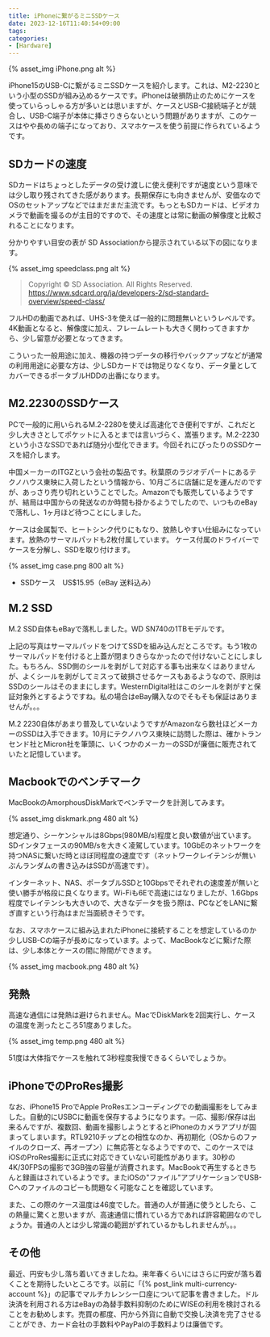 ```yaml
---
title: iPhoneに繋がるミニSSDケース
date: 2023-12-16T11:40:54+09:00
tags:
categories:
- [Hardware]
---
```


{% asset_img iPhone.png alt %}

iPhone15のUSB-Cに繋がるミニSSDケースを紹介します。これは、M2-2230という小型のSSDが組み込めるケースです。iPhoneは破損防止のためにケースを使っていらっしゃる方が多いとは思いますが、ケースとUSB-C接続端子とが競合し、USB-C端子が本体に挿さりきらないという問題がありますが、このケースはやや長めの端子になっており、スマホケースを使う前提に作られているようです。

<!-- more -->

## SDカードの速度

SDカードはちょっとしたデータの受け渡しに使え便利ですが速度という意味では少し取り残されてきた感があります。長期保存にも向きませんが、安価なのでOSのセットアップなどではまだまだ主流です。もっともSDカードは、ビデオカメラで動画を撮るのが主目的ですので、その速度とは常に動画の解像度と比較されることになります。

分かりやすい目安の表が SD Associationから提示されている以下の図になります。

{% asset_img speedclass.png alt %}

>  Copyright © SD Association. All Rights Reserved.
<https://www.sdcard.org/ja/developers-2/sd-standard-overview/speed-class/>

フルHDの動画であれば、UHS-3を使えば一般的に問題無いというレベルです。4K動画となると、解像度に加え、フレームレートも大きく関わってきますから、少し留意が必要となってきます。

こういった一般用途に加え、機器の持つデータの移行やバックアップなどが通常の利用用途に必要な方は、少しSDカードでは物足りなくなり、データ量としてカバーできるポータブルHDDの出番になります。

## M2.2230のSSDケース

PCで一般的に用いられるM.2-2280を使えば高速化でき便利ですが、これだと少し大きさとしてポケットに入るとまでは言いづらく、嵩張ります。M.2-2230という小さなSSDであれば随分小型化できます。今回それにぴったりのSSDケースを紹介します。

中国メーカーのITGZという会社の製品です。秋葉原のラジオデパートにあるテクノハウス東映に入荷したという情報から、10月ごろに店舗に足を運んだのですが、あっさり売り切れということでした。Amazonでも販売しているようですが、結局は中国からの発送なのか時間も掛かるようでしたので、いつものeBayで落札し、1ヶ月ほど待つことにしました。

ケースは金属製で、ヒートシンク代りにもなり、放熱しやすい仕組みになっています。放熱のサーマルパッドも2枚付属しています。
ケース付属のドライバーでケースを分解し、SSDを取り付けます。

{% asset_img case.png 800 alt %}

- SSDケース　US$15.95（eBay 送料込み）

## M.2 SSD

M.2 SSD自体もeBayで落札しました。WD SN740の1TBモデルです。

上記の写真はサーマルパッドをつけてSSDを組み込んだところです。もう1枚のサーマルパッドを付けると上蓋が閉まりきらなかったので付けないことにしました。もちろん、SSD側のシールを剥がして対応する事も出来なくはありませんが、よくシールを剥がしてミスって破損させるケースもあるようなので、原則はSSDのシールはそのままにします。WesternDigital社はこのシールを剥がすと保証対象外とするようですね。私の場合はeBay購入なのでそもそも保証はありませんが。。。

M.2 2230自体があまり普及していないようですがAmazonなら数社ほどメーカーのSSDは入手できます。10月にテクノハウス東映に訪問した際は、確かトランセンド社とMicron社を筆頭に、いくつかのメーカーのSSDが廉価に販売されていたと記憶しています。

## Macbookでのベンチマーク

MacBookのAmorphousDiskMarkでベンチマークを計測してみます。

{% asset_img diskmark.png 480 alt %}

想定通り、シーケンシャルは8Gbps(980MB/s)程度と良い数値が出ています。SDインタフェースの90MB/sを大きく凌駕しています。10GbEのネットワークを持つNASに繋いだ時とほぼ同程度の速度です（ネットワークレイテンシが無いぶんランダムの書き込みはSSDが高速です）。

インターネット、NAS、ポータブルSSDと10Gbpsでそれぞれの速度差が無いと使い勝手が格段に良くなります。Wi-Fiも6Eで高速にはなりましたが、1.6Gbps程度でレイテンシも大きいので、大きなデータを扱う際は、PCなどをLANに繋ぎ直すという行為はまだ当面続きそうです。

なお、スマホケースに組み込まれたiPhoneに接続することを想定しているのか少しUSB-Cの端子が長めになっています。よって、MacBookなどに繋げた際は、少し本体とケースの間に隙間ができます。

{% asset_img macbook.png 480 alt %}

## 発熱

高速な通信には発熱は避けられません。MacでDiskMarkを2回実行し、ケースの温度を測ったところ51度ありました。

{% asset_img temp.png 480 alt %}

51度は大体指でケースを触れて3秒程度我慢できるくらいでしょうか。

## iPhoneでのProRes撮影

なお、iPhone15 ProでApple ProResエンコーディングでの動画撮影をしてみました。自動的にUSBCに動画を保存するようになります。一応、撮影/保存は出来るんですが、複数回、動画を撮影しようとするとiPhoneのカメラアプリが固まってしまいます。RTL9210チップとの相性なのか、再初期化（OSからのファイルのクローズ、再オープン）に無応答となるようですので、このケースではiOSのProRes撮影に正式に対応できていない可能性があります。30秒の4K/30FPSの撮影で3GB強の容量が消費されます。MacBookで再生するときちんと録画はされているようです。またiOSの"ファイル"アプリケーションでUSB-Cへのファイルのコピーも問題なく可能なことを確認しています。

また、この際のケース温度は46度でした。普通の人が普通に使うとしたら、この熱量に驚くと思いますが、高速通信に慣れている方であれば許容範囲なのでしょうか。普通の人とは少し常識の範囲がずれているかもしれませんが。。。

## その他

最近、円安も少し落ち着いてきましたね。来年春くらいにはさらに円安が落ち着くことを期待したいところです。以前に「{% post_link multi-currency-account %}」の記事でマルチカレンシー口座について記事を書きました。ドル決済を利用される方はeBayの為替手数料抑制のためにWISEの利用を検討されることをお勧めします。売買の都度、円から外貨に自動で交換し決済を完了させることができ、カード会社の手数料やPayPalの手数料よりは廉価です。
